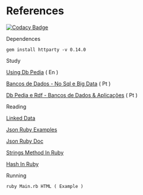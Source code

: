 
# References

[![Codacy Badge](https://api.codacy.com/project/badge/Grade/66532ac4c72b46539e38169590cf9edd)](https://www.codacy.com/app/Sphinxs/Wiki?utm_source=github.com&amp;utm_medium=referral&amp;utm_content=Sphinxs/Wiki&amp;utm_campaign=Badge_Grade)

Dependences

	gem install httparty -v 0.14.0

Study

[Using Db Pedia](https://www.youtube.com/watch?v=BmHKb0kLGtA) ( En )
	
[Bancos de Dados - No Sql e Big Data](https://www.youtube.com/watch?v=b8xRVxAgknw) ( Pt )

[Db Pedia e Rdf - Bancos de Dados & Aplicações](https://www.youtube.com/watch?v=03VmeD5t3Z0) ( Pt )

Reading
		
[Linked Data](https://pt.wikipedia.org/wiki/Linked_data)

[Json Ruby Examples](http://www.tutorialspoint.com/json/json_ruby_example.htm)

[Json Ruby Doc](http://ruby-doc.org/stdlib-2.0.0/libdoc/json/rdoc/JSON.html)

[Strings Method In Ruby](http://ruby-doc.org/core-2.4.0/String.html#method-i-chomp-21)

[Hash In Ruby](https://ruby-doc.org/core-2.2.0/Hash.html)

Running
	
	ruby Main.rb HTML ( Example ) 

